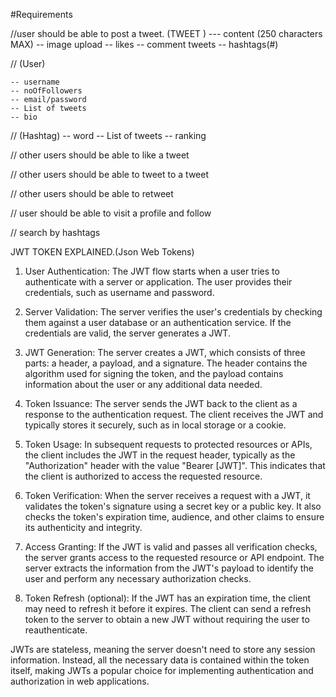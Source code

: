 #Requirements

//user should be able to post a tweet. (TWEET ) --- content (250 characters MAX) -- image upload -- likes -- comment tweets -- hashtags(#)

// (User)

    -- username
    -- noOfFollowers
    -- email/password
    -- List of tweets
    -- bio

// (Hashtag) -- word -- List of tweets -- ranking

// other users should be able to like a tweet

// other users should be able to tweet to a tweet

// other users should be able to retweet

// user should be able to visit a profile and follow

// search by hashtags

JWT TOKEN EXPLAINED.(Json Web Tokens)

1. User Authentication: The JWT flow starts when a user tries to authenticate with a server or application. The user provides their credentials, such as username and password.

2. Server Validation: The server verifies the user's credentials by checking them against a user database or an authentication service. If the credentials are valid, the server generates a JWT.

3. JWT Generation: The server creates a JWT, which consists of three parts: a header, a payload, and a signature. The header contains the algorithm used for signing the token, and the payload contains information about the user or any additional data needed.

4. Token Issuance: The server sends the JWT back to the client as a response to the authentication request. The client receives the JWT and typically stores it securely, such as in local storage or a cookie.

5. Token Usage: In subsequent requests to protected resources or APIs, the client includes the JWT in the request header, typically as the "Authorization" header with the value "Bearer [JWT]". This indicates that the client is authorized to access the requested resource.

6. Token Verification: When the server receives a request with a JWT, it validates the token's signature using a secret key or a public key. It also checks the token's expiration time, audience, and other claims to ensure its authenticity and integrity.

7. Access Granting: If the JWT is valid and passes all verification checks, the server grants access to the requested resource or API endpoint. The server extracts the information from the JWT's payload to identify the user and perform any necessary authorization checks.

8. Token Refresh (optional): If the JWT has an expiration time, the client may need to refresh it before it expires. The client can send a refresh token to the server to obtain a new JWT without requiring the user to reauthenticate.

JWTs are stateless, meaning the server doesn't need to store any session information. Instead, all the necessary data is contained within the token itself, making JWTs a popular choice for implementing authentication and authorization in web applications.
